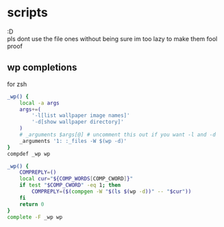 # scripts
:D  
pls dont use the file ones without being sure im too lazy to make them fool proof

## wp completions
for zsh
```zsh zsh
_wp() {
    local -a args
    args+=(
        '-l[list wallpaper image names]'
        '-d[show wallpaper directory]'
    )
    # _arguments $args[@] # uncomment this out if you want -l and -d
    _arguments '1: :_files -W $(wp -d)'
}
compdef _wp wp
```
```bash bash
_wp() {
    COMPREPLY=()
    local cur="${COMP_WORDS[COMP_CWORD]}"
    if test "$COMP_CWORD" -eq 1; then
        COMPREPLY=($(compgen -W "$(ls $(wp -d))" -- "$cur"))
    fi
    return 0
}
complete -F _wp wp
```
